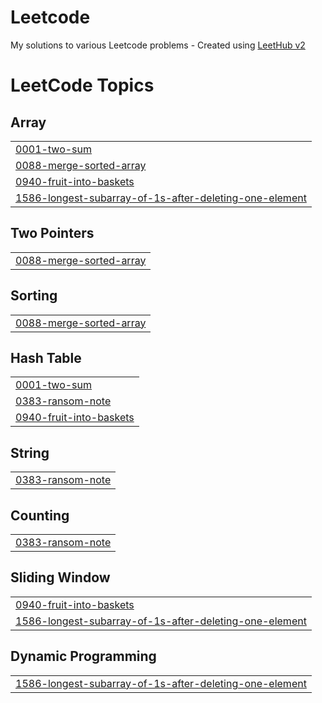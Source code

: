 # Leetcode
My solutions to various Leetcode problems - Created using [LeetHub v2](https://github.com/arunbhardwaj/LeetHub-2.0)

<!---LeetCode Topics Start-->
# LeetCode Topics
## Array
|  |
| ------- |
| [0001-two-sum](https://github.com/Amy621/Leetcode/tree/master/0001-two-sum) | O(N) solution: iterate through list, saving index per element. then iterate over list again using unordered map for lookups. the set is used as multiple elements can appear in our list.
| [0088-merge-sorted-array](https://github.com/Amy621/Leetcode/tree/master/0088-merge-sorted-array) |
| [0940-fruit-into-baskets](https://github.com/Amy621/Leetcode/tree/master/0940-fruit-into-baskets) |
| [1586-longest-subarray-of-1s-after-deleting-one-element](https://github.com/Amy621/Leetcode/tree/master/1586-longest-subarray-of-1s-after-deleting-one-element) |
## Two Pointers
|  |
| ------- |
| [0088-merge-sorted-array](https://github.com/Amy621/Leetcode/tree/master/0088-merge-sorted-array) |
## Sorting
|  |
| ------- |
| [0088-merge-sorted-array](https://github.com/Amy621/Leetcode/tree/master/0088-merge-sorted-array) |
## Hash Table
|  |
| ------- |
| [0001-two-sum](https://github.com/Amy621/Leetcode/tree/master/0001-two-sum) |
| [0383-ransom-note](https://github.com/Amy621/Leetcode/tree/master/0383-ransom-note) |
| [0940-fruit-into-baskets](https://github.com/Amy621/Leetcode/tree/master/0940-fruit-into-baskets) |
## String
|  |
| ------- |
| [0383-ransom-note](https://github.com/Amy621/Leetcode/tree/master/0383-ransom-note) |
## Counting
|  |
| ------- |
| [0383-ransom-note](https://github.com/Amy621/Leetcode/tree/master/0383-ransom-note) |
## Sliding Window
|  |
| ------- |
| [0940-fruit-into-baskets](https://github.com/Amy621/Leetcode/tree/master/0940-fruit-into-baskets) |
| [1586-longest-subarray-of-1s-after-deleting-one-element](https://github.com/Amy621/Leetcode/tree/master/1586-longest-subarray-of-1s-after-deleting-one-element) |
## Dynamic Programming
|  |
| ------- |
| [1586-longest-subarray-of-1s-after-deleting-one-element](https://github.com/Amy621/Leetcode/tree/master/1586-longest-subarray-of-1s-after-deleting-one-element) |
<!---LeetCode Topics End-->
